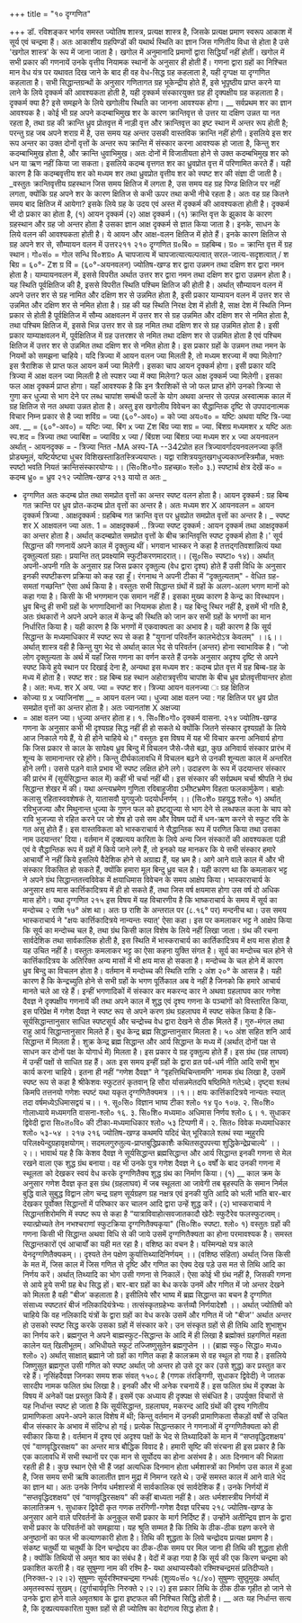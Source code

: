 +++
title = "१० दृग्गणित"

+++
डॉ. रविशङ्कर भार्गव
समस्त ज्योतिष शास्त्र, प्रत्यक्ष शास्त्र है, जिसके प्रत्यक्ष प्रमाण स्वरूप आकाश में सूर्य एवं चन्द्रमा हैं। अतः आकाशीय ग्रहपिण्डों की यथार्थ स्थिति का ज्ञान जिस गणितीय विधा से होता है उसे 'खगोल शास्त्र' के रूप में जाना जाता है। खगोल में अनुमानादि प्रमाणों द्वारा सिद्धियाँ नहीं होतीं। खगोल में सभी प्रकार की गणनायें उनके वृत्तीय नियामक स्थानों के अनुसार ही होती हैं। गणना द्वारा ग्रहों का निश्चित मान वेध यंत्र पर यथावत दिख जाने के बाद ही वह वेध-सिद्ध ग्रह कहलाता है, यही दृग्पक्ष या दृग्गणित कहलाता है।
सभी सिद्धान्तग्रन्थों के अनुसार गणितागत ग्रह भूकेन्द्रीय होते हैं, इसे भूपृष्ठीय प्राप्त करने या लाने के लिये दृक्कर्म की आवश्यकता होती है, यही दृक्कर्म संस्कारयुक्त ग्रह ही दृक्पक्षीय ग्रह कहलाता है। दृक्कर्म क्या है? इसे समझने के लिये खगोलीय स्थिति का जानना आवश्यक होगा।
__ सर्वप्रथम शर का ज्ञान आवश्यक है। कोई भी ग्रह अपने कदम्बाभिमुख शर के कारण क्रान्तिवृत्त से उत्तर या दक्षिण उन्नत या नत रहता है, तथा ग्रह की क्रान्ति ध्रुव प्रोतवृत्त में नाड़ी वृत्त और क्रान्तिवृत्त का इष्ट स्थान में अन्तर रूप होती है; परन्तु ग्रह जब अपने शराग्र में है, उस समय यह अन्तर उसकी वास्तविक क्रान्ति नहीं होगी। इसलिये इस शर रूप अन्तर का उक्त दोनों वृत्तों के अन्तर रूप क्रान्ति में संस्कार करना आवश्यक हो जाता है, किन्तु शर कदम्बाभिमुख होता है, और क्रान्ति धुवाभिमुख। अतः दोनों में विजातीयता होने से उक्त कदम्बभिमुख शर को धन या ऋण नहीं किया जा सकता। इसलिये कदम्ब वृत्तगत शर का ध्रुवप्रोत वृत्त में परिणामित करते हैं। यही कारण है कि कदम्बवृत्तीय शर को मध्यम शर तथा ध्रुवप्रोत वृत्तीय शर को स्पष्ट शर की संज्ञा दी जाती है।
_वस्तुतः क्रान्तिवृत्तीय ग्रहस्थान जिस समय क्षितिज में लगता है, उस समय वह ग्रह पिण्ड क्षितिज पर नहीं लगता, क्योंकि ग्रह अपने शर के कारण क्षितिज से कभी ऊपर तथा कभी नीचे रहता है। अतः वह ग्रह कितने समय बाद क्षितिज में आयेगा? इसके लिये ग्रह के उदय एवं अस्त में दृक्कर्म की आवश्यकता होती है। दृक्कर्म भी दो प्रकार का होता है, (१) आयन दृक्कर्म (२) आक्ष दृक्कर्म। (१) क्रान्ति वृत्त के झुकाव के कारण ग्रहस्थान
और ग्रह जो अन्तर होता है उसका ज्ञान आक्ष दृक्कर्म से ज्ञात किया जाता है।
इनके, साधन के लिये वलन की आवश्यकता होती है। ये आयन और आक्ष-वलन क्षितिज में होते हैं। इनके कारण क्षितिज से ग्रह अपने शर से, सौम्यायन वलन में उत्तर२११
२१०
दृग्गणित
ग्र०बि० = ग्रहबिम्ब। ग्र० = क्रान्ति वृत्त में ग्रह स्थान। गो०सं० = गोल सन्धि वि०शग्र० A चापजात्य में
चापजात्यात्यल्पत्वात् सरल-जात्य-सदृशत्वात् / श बिग्र = ६०°- Zश ग्र विं
= (६०°-अयनवलन)
ज्योतिष-खण्ड शर द्वारा उन्नमन तथा दक्षिण शर द्वारा नमन होता है। याम्यायनवलन में, इससे विपरीत अर्थात उत्तर शर द्वारा नमन तथा दक्षिण शर द्वारा उन्नमन होता है। यह स्थिति पूर्वक्षितिज की है, इससे विपरीत स्थिति पश्चिम क्षितिज की होती है। अर्थात् सौम्यायन वलन में अपने उत्तर शर से ग्रह नामित और दक्षिण शर से उन्नमित होता है, इसी प्रकार याम्यायन वलन में उत्तर शर से उन्नमित और दक्षिण शर से नमित होता है। ग्रह की यह स्थिति निरक्ष देश में होती है, साक्ष देश में स्थिति निम्न प्रकार से होती है
पूर्वक्षितिज में सौम्य आक्षवलन में उत्तर शर से ग्रह उन्नमित और दक्षिण शर से नमित होता है, तथा पश्चिम क्षितिज में, इससे भिन्न उत्तर शर से ग्रह नमित तथा दक्षिण शर से ग्रह उन्नमित होता है। इसी प्रकार याम्याक्षवलन में, पूर्वक्षितिज में ग्रह उत्तरशर से नमित तथा दक्षिण शर से उन्नमित होता है एवं पश्चिम क्षितिज में उत्तर शर से उन्नमित तथा दक्षिण शर से नमित होता है। इस प्रकार ग्रहों के उन्नमन तथा नमन के नियमों को समझना चाहिये।
यदि त्रिज्या में आयन वलन ज्या मिलती है, तो मध्यम शरज्या में क्या मिलेगा? इस त्रैराशिक से प्राप्त फल आयन कर्म ज्या मिलेगी। इसका चाप आयन दृक्कर्म होगा। इसी प्रकार यदि त्रिज्या में आक्ष वलन ज्या मिलती है तो स्पशर ज्या में क्या मिलेगा? फल आक्ष दृक्कर्म ज्या मिलेगी। इसका फल आक्ष दृक्कर्म प्राप्त होगा। यहाँ आवश्यक है कि इन त्रैराशिकों से जो फल प्राप्त होंगे उनको त्रिज्या से गुणा कर धुज्या से भाग देने पर लब्ध चापांश सम्बंधी फलों के योग अथवा अन्तर से उत्पन्न अस्वात्मक काल में ग्रह क्षितिज से नत अथवा उन्नत होता है।
अस्तु इस खगोलीय विवेचन का सैद्धान्तिक दृष्टि से उपपादनात्मक विचार निम्न प्रकार से है
ज्या शविंग्र = ज्या (६०°-अव०)
= को ज्या अय०व०
= यष्टिः अथवा यष्टि त्रि-ज्या अव.
__ = (६०°-अव०)
= यष्टिः
ज्या. बिंग x ज्या Zश बिंग्र ज्या शग्र =
ज्या. बिंशग्र
मध्यमशर x यष्टि अतः स्प.शद =
त्रिज्या तथा ज्याबिंश = ज्याविंग्र x ज्या / बिंग्रश
ज्या बिंशग्र
ज्या मध्यम शर x ज्या अयनवलन अर्थात् - आयनदृक्क = -
त्रिज्या
न्तित
-MA
अस्प-TA
--342प्रोत हल
त्रिज्यावर्गादयनवलनज्या कृतिं प्रोड्यमूलं, यष्टिर्यष्ट्या धुचर विशिखस्ताडितस्त्रिज्ययाप्तः। यद्वा राशित्रययुतखगधुज्यकाघ्नस्त्रिमौळ, भक्तः स्पष्टो भवति नियतं क्रान्तिसंस्कारयोग्यः।। (सि०शि०गो० ग्रहच्छा० श्लो० ३.)
स्पष्टार्थ क्षेत्र देखें क० = कदम्ब ध्रु० = ध्रुव
२१२
ज्योतिष-खण्ड
२१३
यायो त
अतः
_
- दृग्गणित अतः कदम्ब प्रोत तथा समप्रोत वृत्तों का अन्तर स्पष्ट वलन होता है। आयन दृक्कर्म : ग्रह बिम्ब गत क्रान्ति पर ध्रुव प्रोत-कदम्ब प्रोत वृत्तों का अन्तर है।
अतः मध्यम शर X आयनवलन = आयन दृक्कर्म
त्रिज्या . आक्षदृक्कर्म : ग्रहबिम्ब गत क्रान्ति वृत्त पर ध्रुवप्रोत समप्रोत वृत्तों का अन्तर है।
_ स्पष्ट शर X आक्षवलन ज्या अतः.
1 = आक्षदृक्कर्म
.. त्रिज्या स्पष्ट दृक्कर्म : आयन दृक्कर्म तथा आक्षदृक्कर्म का अन्तर होता है।
अर्थात् कदम्बप्रोत समप्रोत वृत्तों के बीच क्रान्तिवृत्ति स्पष्ट दृक्कर्म होता है।' सूर्य सिद्धान्त की गणनायें अपने काल में दृक्तुल्य थीं। भगवान भास्कर ने कहा है
तत्तद्गतिवशान्नित्यं यथा दृक्तुल्यतां ग्रहाः। प्रयान्ति तत् प्रवक्ष्यामि स्फुटीकरणमादरात्।।
(सू०सि० स्पष्टा० १४)। अर्थात् अपनी-अपनी गति के अनुसार ग्रह जिस प्रकार दृक्तुल्य (वेध द्वारा दृश्य) होते हैं उसी विधि के अनुसार इनकी स्पष्टीकरण प्रक्रिया को कह रहा हूँ।
रंगनाथ ने अपनी टीका में “दृक्तुल्यताम्" - वेधित ग्रह-समतां गच्छन्ति” ऐसा अर्थ किया है।
वस्तुतः सभी सिद्धान्त ग्रंथों में ग्रहों के अलग-अलग भगण मानों को कहा गया है। किसी के भी भगणमान एक समान नहीं हैं। इसका मुख्य कारण है केन्द्र का विस्थापन। ध्रुव बिन्दु ही सभी ग्रहों के भगणादिमानों का नियामक होता है। यह बिन्दु स्थिर नहीं है, इसमें भी गति है, अतः ग्रंथकारों ने अपने अपने काल में केन्द्र की स्थिति को जान कर सभी ग्रहों के भगणों का मान निर्धारित किया है। यही कारण है कि भगणों में एकवाक्यता का अभाव है। यही कारण है कि सूर्य सिद्धान्त के मध्यमाधिकार में स्पष्ट रूप से कहा है
"युगानां परिवर्तेन कालभेदोऽत्र केवलम्" ।।६।।
अर्थात् शास्त्र वही है किन्तु युग भेद से अर्थात् काल भेद से परिवर्तन (अन्तर) होना स्वाभाविक है। “जो लोग दृक्तुल्यता के अर्थ में यहाँ जिस गणना का वर्णन करते हैं उनके अनुसार अदृश्य दृष्टि से अपने स्पष्ट किये हुये स्थान पर दिखाई देना है, अन्यथा इस
मध्यम शर : कदम्ब प्रोत वृत्त में ग्रह बिम्ब-ग्रह के मध्य में होता है। स्पष्ट शर : ग्रह बिम्ब ग्रह स्थान अहोरात्रवृत्तीय चापांश के बीच ध्रुव प्रोतवृत्तीयान्तर
होता है। अत: मध्य. शर X अय. ज्या = स्पष्ट शर।
त्रिज्या आयन वलनज्या ः ग्रह क्षितिज
- कोज्या ग्र x ज्याजिनांश
__ = आयन वलन ज्या।
धुज्या आक्ष वलन ज्या : गह क्षितिज पर ध्रुव प्रोत समप्रोत वृत्तों का अन्तर होता है।
अतः ज्यानतांश X अक्षज्या
- = आक्ष वलन ज्या। धुज्या
अन्तर होता ह।
१. सि०शि०गो० दृक्कर्म वासना.
२१४
ज्योतिष-खण्ड
गणना के अनुसार कभी भी दृश्यग्रह सिद्ध नहीं ही हो सकते थे क्योंकि जितने संस्कार दृश्यग्रहों के लिये आज निकाले गये हैं, ये ही होने चाहिये थे।"
वस्तुतः इस विषय में यह भी विचार करना अनिवार्य होगा कि जिस प्रकार से काल के सापेक्ष्य ध्रुव बिन्दु में विचलन जैसे-जैसे बढ़ा, कुछ अनिवार्य संस्कार प्रारंभ में शून्य के सामानान्तर रहे होंगे। किन्तु दीर्घकालावधि में विचलन बढ़ने से उनकी शून्यता काल में अन्तरित होने लगी। उससे पड़ने वाले प्रभाव भी स्पष्ट लक्षित होने लगे। उदाहरण के रूप में उदयान्तर संस्कार की प्रारंभ में (सूर्यसिद्धान्त काल में) कहीं भी चर्चा नहीं थी। इस संस्कार की सर्वप्रथम चर्चा श्रीपति ने ग्रंथ सिद्धान्त शेखर में की। यथा
अन्त्यभ्रमेण गुणिता रविबाहुजीवा ऽभीष्टभ्रमेण विहता फलकार्मुकेण। बाहोः कलासु रहितास्ववशेषकं ते, यातासवौ युगयुजोः पदयोर्धनर्णम् ।।
(सि०शे० ग्रहयुद्ध श्लो० १) अर्थात् रविभुजज्या और मिथुनान्त धुज्या के गुणन फल को इष्टद्युज्या से भाग देने से लब्धफल कला के चाप को रावि भुजज्या से रहित करने पर जो शेष हो उसे सम और विषम पदों में धन-ऋण करने से स्फुट रवि के गत असु होते हैं।
इस वास्तविकता को भास्कराचार्य ने सैद्धान्तिक रूप में परणित किया तथा उसका नाम उदयान्तर' दिया।
वर्तमान में दृक्प्रत्यय कारिता के लिये अन्य जिन संस्कारों की आवश्यकता पड़ी एवं वे सैद्धान्तिक रूप में ग्रहों में किये जाने लगे हैं, तो इनको यह मानकर कि ये सभी संस्कार हमारे आचार्यों ने नहीं किये इसलिये वैदेशिक होने से अग्राह्य हैं, यह भ्रम है। आगे आने वाले काल में और भी संस्कार विकसित हो सकते हैं, क्योंकि हमारा मूल बिन्दु ध्रुव चल है।
यही कारण था कि कमलाकर भट्ट ने अपने ग्रंथ सिद्धान्ततत्त्वविवेक में क्षयाधिमास विवेचन के समय आक्षेप किया। भास्काराचार्य के अनुसार क्षय मास कार्त्तिकादित्रय में ही
हो सकते हैं, तथा जिस वर्ष क्षयमास होगा उस वर्ष दो अधिक मास होंगे। यथा
दृग्गणित
२१५ इस विषय में यह विचारणीय है कि भाष्कराचार्य के समय में सूर्य का मन्दोच्च २ राशि १७° अंश था। अतः छ राशि के अन्तराल पर (८.१६° पर) मन्दनीच था। उस समय भास्कराचार्य ने "क्षयः कार्त्तिकादित्रये नान्यन्तः स्यात्' ऐसा कहा। इस पर कमलाकर भट्ट ने आक्षेप किया कि सूर्य का मन्दोच्च चल है, तथा ग्रंथ किसी काल विशेष के लिये नहीं लिखा जाता। ग्रंथ की रचना सार्वदेशिक तथा सार्वकालिक होती है, इस स्थिति में भास्कराचार्य का कार्तिकादित्रय में क्षय मास होता है यह उचित नहीं है। वस्तुतः कमलाकर भट्ट का ऐसा कहना युक्ति संगत है। सूर्य का मन्दोच्च चल होने से कार्त्तिकादित्रय के अतिरिक्त अन्य मासों में भी क्षय मास हो सकता है। मन्दोच्च के चल होने में कारण ध्रुव बिन्दु का विचलन होता है। वर्तमान में मन्दोच्च की स्थिति राशि २ अंश २०° के आसन्न है। यही कारण है कि केन्द्रच्युति होने से सभी ग्रहों के भगण पूर्तिकाल अब वे नहीं है जिनको कि हमारे आचार्य मानते चले आ रहे हैं। इन्हीं भगणादिकों में संस्कार कर मकरन्द कार ने अथवा ग्रहलाघव कार गणेश दैवज्ञ ने दृक्पक्षीय गणनायें की तथा अपने काल में शुद्ध एवं दृश्य गणना के पञ्चांगों को विस्तारित किया, इस परिप्रेक्ष में गणेश दैवज्ञ ने स्पष्ट रूप से अपने करण ग्रंथ ग्रहलाघव में स्पष्ट संकेत किया है कि-सूर्यसिद्धान्तानुसार साधित स्पष्टसूर्य और चन्द्रोच्च वेध द्वारा देखने से ठीक मिलते हैं। गुरु-मंगल तथा राहु आर्य सिद्धान्तानुसार मिलते हैं। बुध केन्द्र ब्रह्म सिद्धान्तानुसार मिलता है। ५० अंश सहित शनि आर्य सिद्धान्त में मिलता है। शुक्र केन्द्र ब्रह्म सिद्धान्त और आर्य सिद्धान्त के मध्य में (अर्थात् दोनों पक्ष से साधन कर दोनों पक्ष के योगार्ध में) मिलता है। इस प्रकार ये ग्रह दृक्तुल्य होते हैं। इस ग्रंथ (ग्रह लाघव) में उन्हीं पक्षों से साधित ग्रह हैं। अतः इस समय इन्हीं ग्रहों के द्वारा व्रत पर्व-धर्म नीति आदि सभी शुभ कार्य करना चाहिये।
इतना ही नहीं “गणेश दैवज्ञ" ने “वृहत्तिथिचिन्तामणि' नामक ग्रंथ लिखा है, उसमें स्पष्ट रूप से कहा है
श्रीकेशवः स्फुटतरं कृतवान् हि सौरा र्यासन्नमेतदपि षष्ठिमिते गतेऽब्दे। दृष्ट्वा श्लथं किमपि तत्तनयो गणेशः स्पष्टं यथा यकृत दृग्गणितैक्यमत्र ।।१।।
क्षयः कार्त्तिकादित्रये नान्यतः स्यात् तदा वर्षमध्येऽधिमासद्वयं च।।
१. सू०सि० विज्ञान भाष्य टीका श्लो० १४ पृ० १०७. २. सि०शि० गोलाध्याये मध्यमगति वासना-श्लो० १६. ३. सि०शि० मध्यमा० अधिमास निर्णय श्लो० ६।
१. सुधाकर द्विवेदी द्वारा सि०त०वि० की टीका-मध्यमाधिकार श्लो० ५३ टिप्पणी में। २. सित० विवेक मध्यमाधिकार श्लो० ५३-५४ ।
२१७
२१६
ज्योतिष-खण्ड कथमपि यदिदं चेत् भूरिकाले श्लथं स्या न्मुहुरपि परिलक्ष्येन्दुग्रहावृक्षयोगम्। सदमलगुरुतुल्य-प्राप्तबुद्धिप्रकाशैः
कथितसदुपपत्त्या शुद्धिकेन्द्रेप्रचाल्ये' ।।२।। भावार्थ यह है कि केशव दैवज्ञ ने सूर्यसिद्धान्त ब्रह्मसिद्धान्त और आर्य सिद्धान्त इनकी गणना से मेल रखने वाला एक शुद्ध ग्रंथ बनाया। वह भी उनके पुत्र गणेश दैवज्ञ ने ६० वर्षों के बाद उनकी गणना में स्थूलता को देखकर स्वयं वेध करके दृग्गणितैक्य शुद्ध ग्रंथ का निर्माण किया। (१) __ काल क्रम के अनुसार गणेश दैवज्ञ कृत इस ग्रंथ (ग्रहलाघव) में जब स्थूलता आ जावेगी तब बृहस्पति के समान निर्मल बुद्धि वाले सुबुद्ध विद्वान लोग चन्द्र ग्रहण सूर्यग्रहण ग्रह नक्षत्र एवं इनकी युति आदि को भली भांति बार-बार देखकर पूर्वोक्त सिद्धान्तों में परिष्कार कर चालन आदि द्वारा उन्हें शुद्ध करें। (२)
भास्कराचार्य ने सिद्धान्तशिरोमणि में स्पष्ट रूप से कहा है
“यात्राविवाहोत्सवजातकादौ खेटैः स्फुटैरेव फलस्फुटत्वम्। स्यात्प्रोच्यते तेन नभश्चराणां स्फुटक्रिया दृग्गणितैक्यकृया"
(सि०शि० स्पष्टा. श्लो० १) वस्तुतः ग्रहों की गणना किसी भी सिद्धान्त अथवा विधि से की जाये उसमें दृग्गणितैक्यता का होना परमावश्यक है।
समस्त सिद्धान्तकारों एवं आचार्यों का यही मत रहा है। वशिष्ठ का वचन है।
यस्मिन्पक्षे यत्र काले येनदृग्गणितैक्यकम्।।
दृश्यते तेन पक्षेण कुर्यात्तिथ्यादिनिर्णयम् ।। (वशिष्ठ संहिता) अर्थात् जिस किसी के मत में, जिस काल में जिस गणित से दृष्टि और गणित का ऐक्य देख पड़े उस मत से तिथि आदि का निर्णय करें। अर्थात् तिथ्यादि का भोग उसी गणना से निकालें।
ऐसा कोई भी ग्रंथ नहीं है, जिसकी गणना से आये हुये सभी ग्रह बेध सिद्ध हों। बार-बार ग्रहों का बेध करके उनमें और गणित में जो अन्तर देखने को मिलता है वही "बीज' कहलाता है। इसीलिये सौर भाष्य में ब्रह्म सिद्धान्त का बचन है
दृग्गणित संसाध्य स्पष्टतरं बीजं नलिकादियंत्रेभ्यः।
तत्संस्कृतग्रहेभ्यः कर्त्तव्यौ निर्णयादेशौ ।। अर्थात् ज्योतिषी को चाहिये कि वह नलिकादि यंत्रों के द्वारा ग्रहों का वेध करके उसमें और गणित में जो "बीज'' अर्थात अन्तर हो उसको स्पष्ट सिद्ध करके उसका ग्रहों में संस्कार करे। उन संस्कृत ग्रहों से ही तिथि आदि शुभाशुभ का निर्णय करे। ब्रह्मगुप्त ने अपने बाह्मस्फुट-सिद्धान्त के आदि में ही लिखा है
ब्रह्मोक्तं ग्रहगणितं महता कालेन यत् खिलीभूतम्।
अभिधीयते स्फुटं तज्जिष्णुसुतेन ब्रह्मगुप्तेन ।।
(ब्राह्म स्फु० सिद्धा० मध्य० श्लो० २) अर्थात् साक्षात् ब्रह्माने जो ग्रहों का गणित कहा है कालक्रम से वह स्थूल हो गया है। इसलिये जिष्णुसुत ब्रह्मगुप्त उसी गणित को स्पष्ट अर्थात् जो अन्तर हो उसे दूर कर (उसे शुद्ध) कर प्रस्तुत कर रहे हैं।
नृसिंहदैवज्ञ जिनका समय शक संवत् १५०८ है (गणक तंरङ्गिणी, सुधाकर द्विवेदी) ने जातक सारदीप नामक फलित ग्रंथ लिखा है। इनकी और भी अनेक रचनायें हैं। इस फलित ग्रंथ में दृक्पक्ष के विषय में अनेकों पक्ष प्रस्तुत किये हैं। इसमें एक अध्याय ही दृक्पक्ष से संबंधित है।
उपर्युक्त विचारों से यह निर्धान्त स्पष्ट हो जाता है कि सूर्यसिद्धान्त, ग्रहलाघव, मकरन्द आदि ग्रंथों की दृश्य गणितीय प्रामाणिकता अपने-अपने काल विशेष में थी; किन्तु वर्तमान में उनकी प्रामाणिकता सैकड़ों वर्षों से उचित बीज संस्कार के अभाव में संदिग्ध हो गई। प्रत्येक सिद्धान्तकार ने गणनाओं में दृग्गणितैक्यता को ही स्वीकार किया है। वर्तमान में दृश्य एवं अदृश्य पक्षों के भेद से तिथ्यादिकों के मान में “सप्तवृद्धिदशक्षय' एवं "वाणवृद्धिरसक्षय" का अन्तर मात्र बौद्धिक विवाद है। हमारी सृष्टि की संरचना ही इस प्रकार है कि एक कालावधि में सभी स्थानों पर एक मान से सूर्योदय का होना असंभव है। अतः दिनमान की भिन्नता रहती ही है। कुछ स्थान ऐसे भी हैं जहां अत्यधिक दिनमान होता
धर्मशास्त्रों का निर्माण उस काल में हुआ है, जिस समय सभी ऋषि कालातीत ज्ञान मुद्रा में निमग्न रहते थे। उन्हें समस्त काल में आने वाले भेद का ज्ञान था। अतः उनके निर्णय धर्मशास्त्रों में सार्वकालिक एवं सार्वदेशिक हैं। उनके निर्णयों में “सप्तवृद्धिदशक्षय" एवं “वाणवृद्धिरसक्षय" की कहीं बाध्यता नहीं है। अतः धर्मशास्त्रीय निर्णयों में कालातिक्रम
१. सुधाकर द्विवेदी कृत गणक तरंगिणी-गणेश दैवज्ञ परिचय
२१८
ज्योतिष-खण्ड
के अनुसार आने वाले परिवर्तनों के अनुकूल सभी प्रकार के मार्ग निर्दिष्ट हैं। उन्होंने अतीन्द्रिय ज्ञान के द्वारा सभी प्रकार के परिवर्तनों को समझाया।
यह श्रुति सम्मत है कि तिथि के ठीक-ठीक ग्रहण करने से अनुष्ठानों का फल भी कल्याणकारी होता है। तिथि की शुद्धता के लिये चन्द्रोदय प्रत्यक्ष प्रमाण है। संकष्ट चतुर्थी या चतुर्थी के दिन चन्द्रोदय का ठीक-ठीक समय पर मिल जाना ही तिथि की शुद्धता होती है। क्योंकि तिथियों से अमृत श्राव का संबंध है। वेदों में कहा गया है कि सूर्य की एक किरण चन्द्रमा को प्रकाशित करती है। वह सुषुम्णा नाम की रश्मि है- यथा
अथाप्यस्यैको रश्मिश्चन्द्रमसं प्रतिदीप्यते। (निरुक्त-२।२।२) सुषुम्णः सूर्यरश्मिश्चन्द्रमा गन्धर्वः (शुव्य०सं० १८/४०) सुषुम्णः सुष्ठुमुखः अर्थात् अमृतस्वरूपं सुखम्। (दुर्गाचार्यवृत्तिः निरुक्ते २।२।२)
इस प्रकार तिथि के ठीक ठीक गृहीत हो जाने से उनके द्वारा होने वाले अमृतश्राव के द्वारा इष्टफल की निश्चित सिद्धि होती है।
__ अतः यह निर्धान्त सत्य है, कि दृक्प्रत्ययकारिता युक्त ग्रहों से ही ज्योतिष का वेदांगत्व सिद्ध होता है।
